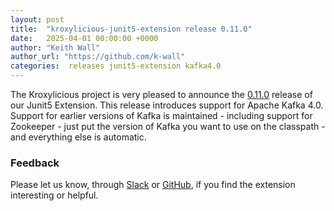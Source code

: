 ```yaml
---
layout: post
title:  "kroxylicious-junit5-extension release 0.11.0"
date:   2025-04-01 00:00:00 +0000
author: "Keith Wall"
author_url: "https://github.com/k-wall"
categories:  releases junit5-extension kafka4.0
---
```


The Kroxylicious project is very pleased to announce the [0.11.0](https://github.com/kroxylicious/kroxylicious-junit5-extension/releases/tag/v0.11.0) release of our Junit5 Extension. This release introduces support for Apache Kafka 4.0.
Support for earlier versions of Kafka is maintained - including support for Zookeeper - just put the version of Kafka you want to use on the classpath - and everything else is automatic.

### Feedback

Please let us know, through [Slack](https://kroxylicious.slack.com) or [GitHub](https://github.com/kroxylicious/kroxylicious-junit5-extension/issues), if you find the extension interesting or helpful.
